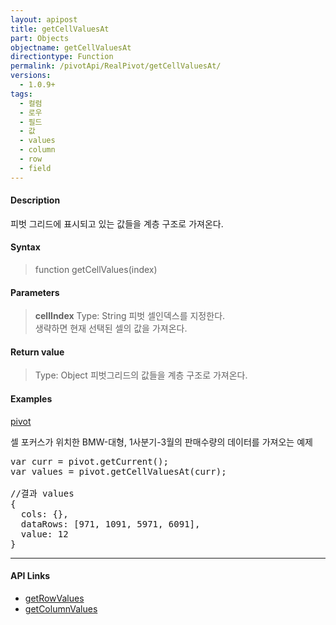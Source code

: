 ```yaml
---
layout: apipost
title: getCellValuesAt
part: Objects
objectname: getCellValuesAt
directiontype: Function
permalink: /pivotApi/RealPivot/getCellValuesAt/
versions:
  - 1.0.9+
tags:
  - 컬럼
  - 로우
  - 필드
  - 값
  - values
  - column
  - row
  - field
---
```



#### Description

 피벗 그리드에 표시되고 있는 값들을 계층 구조로 가져온다.

#### Syntax

> function getCellValues(index)  

#### Parameters

> **cellIndex**
> Type: String
> 피벗 셀인덱스를 지정한다.  
> 생략하면 현재 선택된 셀의 값을 가져온다.


#### Return value

> Type: Object
> 피벗그리드의 값들을 계층 구조로 가져온다.        

#### Examples 

[pivot](/images/pivot/pivots1.png)

셀 포커스가 위치한 BMW-대형, 1사분기-3월의 판매수량의 데이터를 가져오는 예제

<pre class="prettyprint">
var curr = pivot.getCurrent();
var values = pivot.getCellValuesAt(curr);

//결과 values
{
  cols: {},
  dataRows: [971, 1091, 5971, 6091],
  value: 12
}
</pre>

---

#### API Links


* [getRowValues](/pivotApi/RealPivot/getRowValues/)   
* [getColumnValues](/pivotApi/RealPivot/getColumnValues/)    


